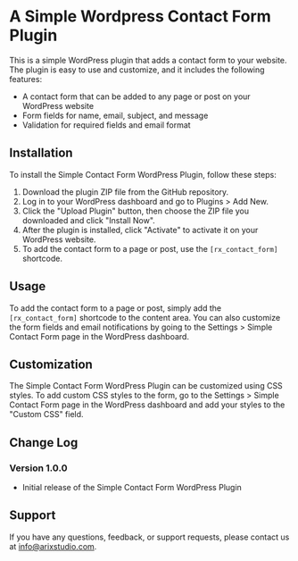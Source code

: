 # A Simple Wordpress Contact Form Plugin

This is a simple WordPress plugin that adds a contact form to your website. The plugin is easy to use and customize, and it includes the following features:

- A contact form that can be added to any page or post on your WordPress website
- Form fields for name, email, subject, and message
- Validation for required fields and email format

## Installation

To install the Simple Contact Form WordPress Plugin, follow these steps:

1. Download the plugin ZIP file from the GitHub repository.
2. Log in to your WordPress dashboard and go to Plugins > Add New.
3. Click the "Upload Plugin" button, then choose the ZIP file you downloaded and click "Install Now".
4. After the plugin is installed, click "Activate" to activate it on your WordPress website.
5. To add the contact form to a page or post, use the `[rx_contact_form]` shortcode.

## Usage

To add the contact form to a page or post, simply add the `[rx_contact_form]` shortcode to the content area. You can also customize the form fields and email notifications by going to the Settings > Simple Contact Form page in the WordPress dashboard.

## Customization

The Simple Contact Form WordPress Plugin can be customized using CSS styles. To add custom CSS styles to the form, go to the Settings > Simple Contact Form page in the WordPress dashboard and add your styles to the "Custom CSS" field.

## Change Log

### Version 1.0.0

- Initial release of the Simple Contact Form WordPress Plugin

## Support

If you have any questions, feedback, or support requests, please contact us at info@arixstudio.com.
